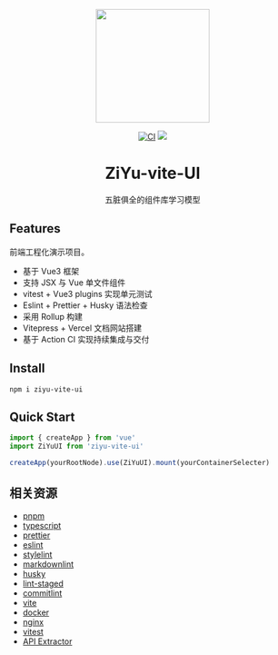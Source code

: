 <p align="center">
  <img src="https://github.com/xinxin971225/ziyu-vite-ui/tree/master/assets/catdidi.jpeg" style="width:200px" />

</p>
<p align="center">
  <a href="https://github.com/xinxin971225/ziyu-vite-ui/actions/workflows/ci.yml"><img src="https://github.com/xinxin971225/ziyu-vite-ui/actions/workflows/ci.yml/badge.svg?branch=master" alt="CI"></a>
  <img src="https://img.shields.io/github/license/xinxin971225/ziyu-vite-ui" />
</p>

<h1 align="center">ZiYu-vite-UI</h1>

<p align="center">
五脏俱全的组件库学习模型
</p>

## Features

前端工程化演示项目。

- 基于 Vue3 框架
- 支持 JSX 与 Vue 单文件组件
- vitest + Vue3 plugins 实现单元测试
- Eslint + Prettier + Husky 语法检查
- 采用 Rollup 构建
- Vitepress + Vercel 文档网站搭建
- 基于 Action CI 实现持续集成与交付

## Install

```
npm i ziyu-vite-ui
```

## Quick Start

```js
import { createApp } from 'vue'
import ZiYuUI from 'ziyu-vite-ui'

createApp(yourRootNode).use(ZiYuUI).mount(yourContainerSelecter)
```

## 相关资源

- [pnpm](https://pnpm.io/zh)
- [typescript](https://www.tslang.cn/samples/index.html)
- [prettier](https://prettier.io/)
- [eslint](https://cn.eslint.org/)
- [stylelint](https://stylelint.bootcss.com/)
- [markdownlint](https://github.com/DavidAnson/markdownlint)
- [husky](https://typicode.github.io/husky/#/)
- [lint-staged](https://github.com/okonet/lint-staged)
- [commitlint](https://github.com/conventional-changelog/commitlint)
- [vite](https://cn.vitejs.dev/)
- [docker](https://github.com/ThomasLiu/docker-learn)
- [nginx](https://nginx.org/en/docs/)
- [vitest](https://cn.vitest.dev/)
- [API Extractor](https://api-extractor.com/)
